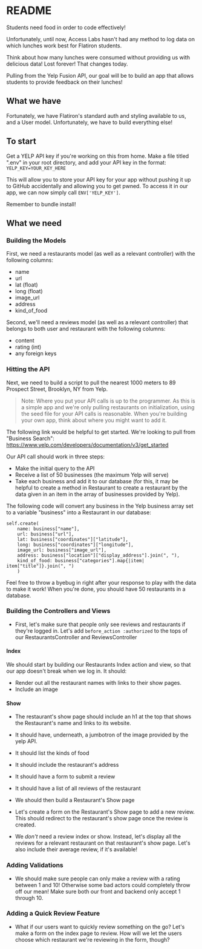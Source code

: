# README

Students need food in order to code effectively! 

Unfortunately, until now, Access Labs hasn't had any method to log data on which lunches work best for Flatiron students.

Think about how many lunches were consumed without providing us with delicious data! Lost forever! That changes today.

Pulling from the Yelp Fusion API, our goal will be to build an app that allows students to provide feedback on their lunches!

## What we have

Fortunately, we have Flatiron's standard auth and styling available to us, and a User model. Unfortunately, we have to build everything else!

## To start

Get a YELP API key if you're working on this from home. Make a file titled ".env" in your root directory, and add your API key in the format:
`YELP_KEY=YOUR_KEY_HERE`

This will allow you to store your API key for your app without pushing it up to GitHub accidentally and allowing you to get pwned. To access it in our app, we can now simply call `ENV['YELP_KEY']`.

Remember to bundle install!

## What we need

### Building the Models

First, we need a restaurants model (as well as a relevant controller) with the following columns:
* name
* url
* lat (float)
* long (float)
* image_url
* address
* kind_of_food

Second, we'll need a reviews model (as well as a relevant controller) that belongs to both user and restaurant with the following columns: 
* content
* rating (int)
* any foreign keys

### Hitting the API

Next, we need to build a script to pull the nearest 1000 meters to 89 Prospect Street, Brooklyn, NY from Yelp. 

> Note: Where you put your API calls is up to the programmer. As this is a simple app and we're only pulling restaurants on initialization, using the seed file for your API calls is reasonable. When you're building your own app, think about where you might want to add it. 

The following link would be helpful to get started. We're looking to pull from "Business Search": https://www.yelp.com/developers/documentation/v3/get_started

Our API call should work in three steps: 
- Make the initial query to the API
- Receive a list of 50 businesses (the maximum Yelp will serve)
- Take each business and add it to our database (for this, it may be helpful to create a method in Restaurant to create a restaurant by the data given in an item in the array of businesses provided by Yelp).

The following code will convert any business in the Yelp business array set to a variable "business" into a Restaurant in our database:
```.ruby 
self.create(
    name: business["name"], 
    url: business["url"], 
    lat: business["coordinates"]["latitude"], 
    long: business["coordinates"]["longitude"], 
    image_url: business["image_url"], 
    address: business["location"]["display_address"].join(", "), 
    kind_of_food: business["categories"].map{|item| item["title"]}.join(", ")
    )
```

Feel free to throw a byebug in right after your response to play with the data to make it work! When you're done, you should have 50 restaurants in a database.

### Building the Controllers and Views
- First, let's make sure that people only see reviews and restaurants if they're logged in. Let's add `before_action :authorized` to the tops of our RestaurantsController and ReviewsController

#### Index
We should start by building our Restaurants Index action and view, so that our app doesn't break when we log in. It should:
- Render out all the restaurant names with links to their show pages.
- Include an image

#### Show
- The restaurant's show page should include an h1 at the top that shows the Restaurant's name and links to its website.
- It should have, underneath, a jumbotron of the image provided by the yelp API.
- It should list the kinds of food
- It should include the restaurant's address
- It should have a form to submit a review
- It should have a list of all reviews of the restaurant


- We should then build a Restaurant's Show page
- Let's create a form on the Restaurant's Show page to add a new review. This should redirect to the restaurant's show page once the review is created. 
- We *don't* need a review index or show. Instead, let's display all the reviews for a relevant restaurant on that restaurant's show page. Let's also include their average review, if it's available!

### Adding Validations

- We should make sure people can only make a review with a rating between 1 and 10! Otherwise some bad actors could completely throw off our mean! Make sure both our front and backend only accept 1 through 10.

### Adding a Quick Review Feature

- What if our users want to quickly review something on the go? Let's make a form on the index page to review. How will we let the users choose which restaurant we're reviewing in the form, though?

